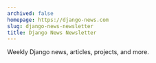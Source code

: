 ```yaml
---
archived: false
homepage: https://django-news.com
slug: django-news-newsletter
title: Django News Newsletter
---
```


Weekly Django news, articles, projects, and more.
